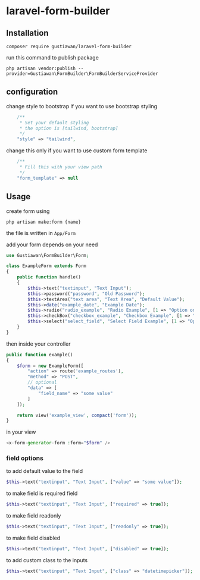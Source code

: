 # laravel-form-builder


## Installation

`composer require gustiawan/laravel-form-builder`

run this command to publish package

`php artisan vendor:publish --provider=Gustiawan\FormBuilder\FormBuilderServiceProvider`

## configuration
change style to bootstrap if you want to use bootstrap styling
```php
    /**
     * Set your default styling 
     * the option is [tailwind, bootstrap]
     */
    "style" => "tailwind",
```

change this only if you want to use custom form template
```php
    /**
     * Fill this with your view path
     */
    "form_template" => null
```

## Usage
create form using

```php artisan make:form {name}```

the file is written in `App/Form`

add your form depends on your need
```php
use Gustiawan\FormBuilder\Form;

class ExampleForm extends Form
{
    public function handle() 
    {
        $this->text("textinput", "Text Input");
        $this->password("password", "Old Password");
        $this->textArea("text area", "Text Area", "Default Value");
        $this->date("example_date", "Example Date");
        $this->radio("radio_example", "Radio Example", [1 => "Option one", 2 => "Option two"], ["value" => 1]); // default value
        $this->checkBox("checkbox_example", "Checkbox Example", [1 => "Option one", 2 => "Option two"], ["value" => [1, 2]]); // default value must be array
        $this->select("select_field", "Select Field Example", [1 => "Option one", 2 => "Option two"], ["value" => 1]); // default value
    }
}
```

then inside your controller
```php
public function example() 
{
    $form = new ExampleForm([
        "action" => route('example_routes'),
        "method" => "POST",
        // optional
        "data" => [
            "field_name" => "some value"
        ]
    ]);

    return view('example_view', compact('form'));
}
```

in your view
```php
<x-form-generator-form :form="$form" />
```

### field options
to add default value to the field
```php
$this->text("textinput", "Text Input", ["value" => "some value"]);
```

to make field is required field
```php
$this->text("textinput", "Text Input", ["required" => true]);
```

to make field readonly
```php
$this->text("textinput", "Text Input", ["readonly" => true]);
```

to make field disabled
```php
$this->text("textinput", "Text Input", ["disabled" => true]);
```

to add custom class to the inputs
```php
$this->text("textinput", "Text Input", ["class" => "datetimepicker"]);
```
